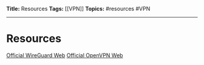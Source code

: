 **Title:** Resources
**Tags:** [[VPN]]
**Topics:** #resources #VPN

---

# Resources
[Official WireGuard Web](https://www.wireguard.com/)
[Official OpenVPN Web](https://openvpn.net/)
